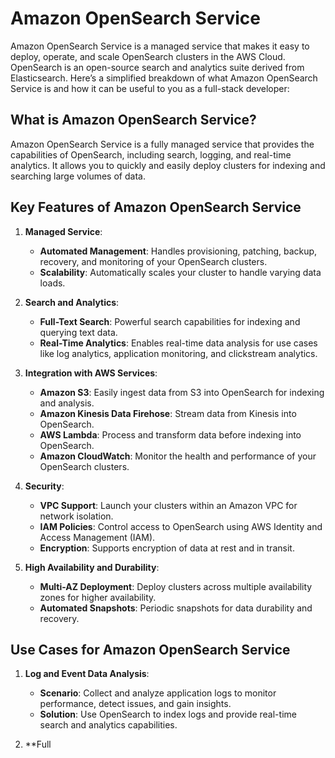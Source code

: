 # Amazon OpenSearch Service

Amazon OpenSearch Service is a managed service that makes it easy to deploy, operate, and scale OpenSearch clusters in the AWS Cloud. OpenSearch is an open-source search and analytics suite derived from Elasticsearch. Here’s a simplified breakdown of what Amazon OpenSearch Service is and how it can be useful to you as a full-stack developer:

## What is Amazon OpenSearch Service?

Amazon OpenSearch Service is a fully managed service that provides the capabilities of OpenSearch, including search, logging, and real-time analytics. It allows you to quickly and easily deploy clusters for indexing and searching large volumes of data.

## Key Features of Amazon OpenSearch Service

1. **Managed Service**:
   - **Automated Management**: Handles provisioning, patching, backup, recovery, and monitoring of your OpenSearch clusters.
   - **Scalability**: Automatically scales your cluster to handle varying data loads.

2. **Search and Analytics**:
   - **Full-Text Search**: Powerful search capabilities for indexing and querying text data.
   - **Real-Time Analytics**: Enables real-time data analysis for use cases like log analytics, application monitoring, and clickstream analytics.

3. **Integration with AWS Services**:
   - **Amazon S3**: Easily ingest data from S3 into OpenSearch for indexing and analysis.
   - **Amazon Kinesis Data Firehose**: Stream data from Kinesis into OpenSearch.
   - **AWS Lambda**: Process and transform data before indexing into OpenSearch.
   - **Amazon CloudWatch**: Monitor the health and performance of your OpenSearch clusters.

4. **Security**:
   - **VPC Support**: Launch your clusters within an Amazon VPC for network isolation.
   - **IAM Policies**: Control access to OpenSearch using AWS Identity and Access Management (IAM).
   - **Encryption**: Supports encryption of data at rest and in transit.

5. **High Availability and Durability**:
   - **Multi-AZ Deployment**: Deploy clusters across multiple availability zones for higher availability.
   - **Automated Snapshots**: Periodic snapshots for data durability and recovery.

## Use Cases for Amazon OpenSearch Service

1. **Log and Event Data Analysis**:
   - **Scenario**: Collect and analyze application logs to monitor performance, detect issues, and gain insights.
   - **Solution**: Use OpenSearch to index logs and provide real-time search and analytics capabilities.

2. **Full
